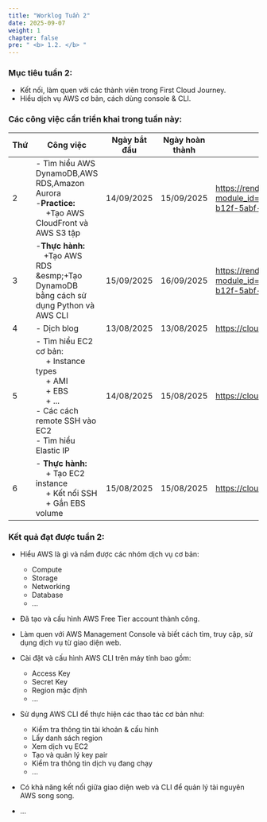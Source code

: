 ```yaml
---
title: "Worklog Tuần 2"
date: 2025-09-07
weight: 1
chapter: false
pre: " <b> 1.2. </b> "
---
```

<!-- {{% notice warning %}}
⚠️ **Lưu ý:** Các thông tin dưới đây chỉ nhằm mục đích tham khảo, vui lòng **không sao chép nguyên văn** cho bài báo cáo của bạn kể cả warning này.
{{% /notice %}} -->


### Mục tiêu tuần 2:

* Kết nối, làm quen với các thành viên trong First Cloud Journey.
* Hiểu dịch vụ AWS cơ bản, cách dùng console & CLI.

### Các công việc cần triển khai trong tuần này:
| Thứ | Công việc                                                                                                                                                                                   | Ngày bắt đầu | Ngày hoàn thành | Nguồn tài liệu                            |
| --- | ------------------------------------------------------------------------------------------------------------------------------------------------------------------------------------------- | ------------ | --------------- | ----------------------------------------- |
| 2   | - Tìm hiểu AWS DynamoDB,AWS RDS,Amazon Aurora <br>-**Practice:**<br>&emsp; +Tạo AWS CloudFront và AWS S3 tập                                                                                             | 14/09/2025   | 15/09/2025      |<https://render.skillbuilder.aws/?module_id=B1DGAV8S16%3A001.000.000&product_id=8D79F3AVR7%3A002.000.000&registration_id=c9de1df5-b12f-5abf-84c4-aac56a36dcae&navigation=digital&parentId=Y4YASRJEVX>
| 3   | -**Thực hành:**<br>&emsp;+Tạo AWS RDS <br>&esmp;+Tạo DynamoDB bằng cách sử dụng Python và AWS CLI                                                | 15/09/2025   | 16/09/2025      | <https://render.skillbuilder.aws/?module_id=B1DGAV8S16%3A001.000.000&product_id=8D79F3AVR7%3A002.000.000&registration_id=c9de1df5-b12f-5abf-84c4-aac56a36dcae&navigation=digital&parentId=Y4YASRJEVX> |
| 4   | - Dịch blog  | 13/08/2025   | 13/08/2025      | <https://cloudjourney.awsstudygroup.com/> |
| 5   | - Tìm hiểu EC2 cơ bản: <br>&emsp; + Instance types <br>&emsp; + AMI <br>&emsp; + EBS <br>&emsp; + ... <br> - Các cách remote SSH vào EC2 <br> - Tìm hiểu Elastic IP   <br>                  | 14/08/2025   | 15/08/2025      | <https://cloudjourney.awsstudygroup.com/> |
| 6   | - **Thực hành:** <br>&emsp; + Tạo EC2 instance <br>&emsp; + Kết nối SSH <br>&emsp; + Gắn EBS volume                                                                                         | 15/08/2025   | 15/08/2025      | <https://cloudjourney.awsstudygroup.com/> |


### Kết quả đạt được tuần 2:

* Hiểu AWS là gì và nắm được các nhóm dịch vụ cơ bản: 
  * Compute
  * Storage
  * Networking 
  * Database
  * ...

* Đã tạo và cấu hình AWS Free Tier account thành công.

* Làm quen với AWS Management Console và biết cách tìm, truy cập, sử dụng dịch vụ từ giao diện web.

* Cài đặt và cấu hình AWS CLI trên máy tính bao gồm:
  * Access Key
  * Secret Key
  * Region mặc định
  * ...

* Sử dụng AWS CLI để thực hiện các thao tác cơ bản như:

  * Kiểm tra thông tin tài khoản & cấu hình
  * Lấy danh sách region
  * Xem dịch vụ EC2
  * Tạo và quản lý key pair
  * Kiểm tra thông tin dịch vụ đang chạy
  * ...

* Có khả năng kết nối giữa giao diện web và CLI để quản lý tài nguyên AWS song song.
* ...


